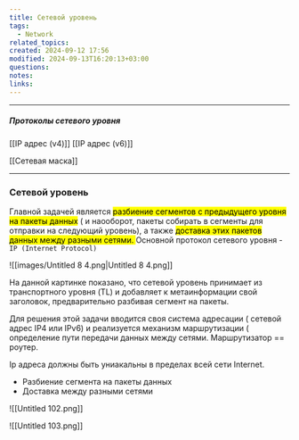 ```yaml
---
title: Сетевой уровень
tags:
  - Network
related_topics: 
created: 2024-09-12 17:56
modified: 2024-09-13T16:20:13+03:00
questions: 
notes: 
links: 
---
```



----
##### Протоколы сетевого уровня
[[IP aдрес (v4)]]
[[IP aдрес (v6)]]

[[Сетевая маска]]

----

### Сетевой уровень

Главной задачей является <mark class="hltr-yellow">разбиение сегментов с предыдущего уровня на пакеты данных</mark> ( и наооборот, пакеты собирать в сегменты для отправки на следующий уровень), а также <mark class="hltr-yellow">доставка этих пакетов данных между разными сетями. </mark> 
Основной протокол сетевого уровня -  
`IP (Internet Protocol)`

![[images/Untitled 8 4.png|Untitled 8 4.png]]

На данной картинке показано, что сетевой уровень принимает из транспортного уровня (TL) и добавляет к метаинформации свой заголовок, предварительно разбивая сегмент на пакеты.

Для решения этой задачи вводится своя система адресации ( сетевой адрес IP4 или IPv6) и реализуется механизм маршрутизации ( определение пути передачи данных между сетями. Маршрутизатор == роутер.

Ip адреса должны быть униакальны в пределах всей сети Internet.


- Разбиение сегмента на пакеты данных
- Доставка между разными сетями

![[Untitled 102.png]]

![[Untitled 103.png]]
